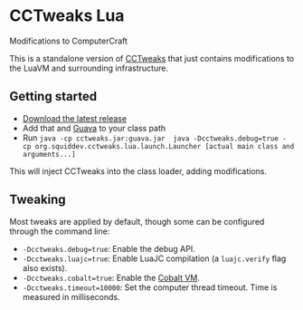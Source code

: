 # CCTweaks Lua
Modifications to ComputerCraft

This is a standalone version of [CCTweaks](https://github.com/SquidDev-CC/CC-Tweaks) that just contains modifications to the LuaVM and surrounding infrastructure.

## Getting started
 - [Download the latest release](https://github.com/SquidDev-CC/CCTweaks-Lua/releases/latest)
 - Add that and [Guava](https://github.com/google/guava) to your class path
 - Run `java -cp cctweaks.jar:guava.jar  java -Dcctweaks.debug=true -cp org.squiddev.cctweaks.lua.launch.Launcher [actual main class and arguments...]`
 
This will inject CCTweaks into the class loader, adding modifications.

## Tweaking
Most tweaks are applied by default, though some can be configured through the command line:
 - `-Dcctweaks.debug=true`: Enable the debug API.
 - `-Dcctweaks.luajc=true`: Enable LuaJC compilation (a `luajc.verify` flag also exists).
 - `-Dcctweaks.cobalt=true`: Enable the [Cobalt VM](https://github.com/SquidDev/Cobalt).
 - `-Dcctweaks.timeout=10000`: Set the computer thread timeout. Time is measured in milliseconds.
